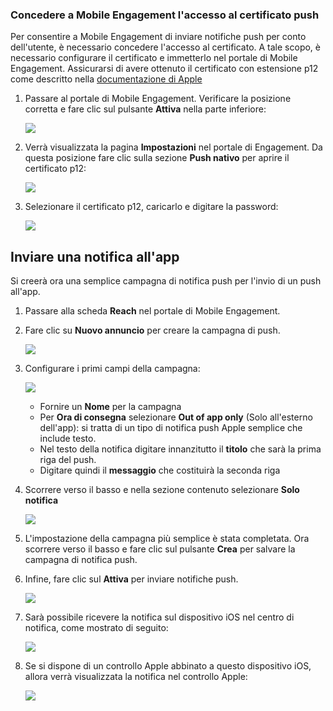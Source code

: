 ### <a name="grant-access-to-your-push-certificate-to-mobile-engagement"></a>Concedere a Mobile Engagement l'accesso al certificato push
Per consentire a Mobile Engagement di inviare notifiche push per conto dell'utente, è necessario concedere l'accesso al certificato. A tale scopo, è necessario configurare il certificato e immetterlo nel portale di Mobile Engagement. Assicurarsi di avere ottenuto il certificato con estensione p12 come descritto nella [documentazione di Apple](https://developer.apple.com/library/prerelease/ios/documentation/IDEs/Conceptual/AppDistributionGuide/AddingCapabilities/AddingCapabilities.html#//apple_ref/doc/uid/TP40012582-CH26-SW6)

1. Passare al portale di Mobile Engagement. Verificare la posizione corretta e fare clic sul pulsante **Attiva** nella parte inferiore:
   
    ![](./media/mobile-engagement-ios-send-push/engage-button.png)
2. Verrà visualizzata la pagina **Impostazioni** nel portale di Engagement. Da questa posizione fare clic sulla sezione **Push nativo** per aprire il certificato p12:
   
    ![](./media/mobile-engagement-ios-send-push/engagement-portal.png)
3. Selezionare il certificato p12, caricarlo e digitare la password:
   
    ![](./media/mobile-engagement-ios-send-push/native-push-settings.png)

## <a id="send"></a>Inviare una notifica all'app
Si creerà ora una semplice campagna di notifica push per l'invio di un push all'app.

1. Passare alla scheda **Reach** nel portale di Mobile Engagement.
2. Fare clic su **Nuovo annuncio** per creare la campagna di push.
   
    ![](./media/mobile-engagement-ios-send-push/new-announcement.png)
3. Configurare i primi campi della campagna:
   
    ![](./media/mobile-engagement-ios-send-push/campaign-first-params.png)
   
   * Fornire un **Nome** per la campagna 
   * Per **Ora di consegna** selezionare **Out of app only** (Solo all'esterno dell'app): si tratta di un tipo di notifica push Apple semplice che include testo.
   * Nel testo della notifica digitare innanzitutto il **titolo** che sarà la prima riga del push.
   * Digitare quindi il **messaggio** che costituirà la seconda riga
4. Scorrere verso il basso e nella sezione contenuto selezionare **Solo notifica**
   
    ![](./media/mobile-engagement-ios-send-push/campaign-content.png)
5. L'impostazione della campagna più semplice è stata completata. Ora scorrere verso il basso e fare clic sul pulsante **Crea** per salvare la campagna di notifica push. 
6. Infine, fare clic sul **Attiva** per inviare notifiche push. 
   
    ![](./media/mobile-engagement-ios-send-push/campaign-activate.png)
7. Sarà possibile ricevere la notifica sul dispositivo iOS nel centro di notifica, come mostrato di seguito:
   
    ![](./media/mobile-engagement-ios-send-push/iphone-notification.png)
8. Se si dispone di un controllo Apple abbinato a questo dispositivo iOS, allora verrà visualizzata la notifica nel controllo Apple:
   
    ![](./media/mobile-engagement-ios-send-push/apple-watch.png)


